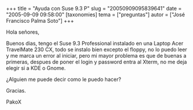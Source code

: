 +++
title = "Ayuda con Suse 9.3 P"
slug = "20050909095839641"
date = "2005-09-09 09:58:00"
[taxonomies]
tema = ["preguntas"]
autor = ["José Francisco Palma Soto"]
+++

Hola señores,

Buenos dias, tengo el Suse 9.3 Professional instalado en una Laptop Acer
TravelMate 230 CX, todo se instalo bien excepto el floppy, no lo puedo
leer y me marca un error al iniciar, pero mi mayor problema es que de
buenas a primeras, despues de poner el login y password entra al Xterm,
no me deja elegir si a KDE o Gnome.

¿Alguien me puede decir como le puedo hacer?

Gracias.

PakoX

